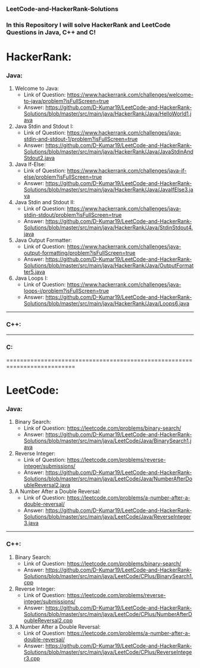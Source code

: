 ### LeetCode-and-HackerRank-Solutions
### In this Repository I will solve HackerRank and LeetCode Questions in Java, C++ and C!

# HackerRank:
### Java:
1) Welcome to Java:
   * Link of Question: https://www.hackerrank.com/challenges/welcome-to-java/problem?isFullScreen=true
   * Answer: https://github.com/D-Kumar19/LeetCode-and-HackerRank-Solutions/blob/master/src/main/java/HackerRank/Java/HelloWorld1.java
2) Java Stdin and Stdout I:
   * Link of Question: https://www.hackerrank.com/challenges/java-stdin-and-stdout-1/problem?isFullScreen=true
   * Answer: https://github.com/D-Kumar19/LeetCode-and-HackerRank-Solutions/blob/master/src/main/java/HackerRank/Java/JavaStdinAndStdout2.java
3) Java If-Else:
   * Link of Question: https://www.hackerrank.com/challenges/java-if-else/problem?isFullScreen=true
   * Answer: https://github.com/D-Kumar19/LeetCode-and-HackerRank-Solutions/blob/master/src/main/java/HackerRank/Java/JavaIfElse3.java
4) Java Stdin and Stdout II:
   * Link of Question: https://www.hackerrank.com/challenges/java-stdin-stdout/problem?isFullScreen=true
   * Answer: https://github.com/D-Kumar19/LeetCode-and-HackerRank-Solutions/blob/master/src/main/java/HackerRank/Java/StdinStdout4.java
5) Java Output Formatter:
   * Link of Question: https://www.hackerrank.com/challenges/java-output-formatting/problem?isFullScreen=true
   * Answer: https://github.com/D-Kumar19/LeetCode-and-HackerRank-Solutions/blob/master/src/main/java/HackerRank/Java/OutputFormatter5.java
6) Java Loops I:
   * Link of Question:  https://www.hackerrank.com/challenges/java-loops-i/problem?isFullScreen=true
   * Answer: https://github.com/D-Kumar19/LeetCode-and-HackerRank-Solutions/blob/master/src/main/java/HackerRank/Java/Loops6.java

***
### C++:

***
### C:

==========================================================================
# LeetCode:
### Java:
1) Binary Search:
   * Link of Question: https://leetcode.com/problems/binary-search/
   * Answer: https://github.com/D-Kumar19/LeetCode-and-HackerRank-Solutions/blob/master/src/main/java/LeetCode/Java/BinarySearch1.java
2) Reverse Integer:
   * Link of Question: https://leetcode.com/problems/reverse-integer/submissions/
   * Answer: https://github.com/D-Kumar19/LeetCode-and-HackerRank-Solutions/blob/master/src/main/java/LeetCode/Java/NumberAfterDoubleReversal2.java
3) A Number After a Double Reversal:
   * Link of Question: https://leetcode.com/problems/a-number-after-a-double-reversal/
   * Answer: https://github.com/D-Kumar19/LeetCode-and-HackerRank-Solutions/blob/master/src/main/java/LeetCode/Java/ReverseInteger3.java

***
### C++:
1) Binary Search:
   * Link of Question: https://leetcode.com/problems/binary-search/
   * Answer: https://github.com/D-Kumar19/LeetCode-and-HackerRank-Solutions/blob/master/src/main/java/LeetCode/CPlus/BinarySearch1.cpp
2) Reverse Integer:
   * Link of Question: https://leetcode.com/problems/reverse-integer/submissions/
   * Answer: https://github.com/D-Kumar19/LeetCode-and-HackerRank-Solutions/blob/master/src/main/java/LeetCode/CPlus/NumberAfterDoubleReversal2.cpp
3) A Number After a Double Reversal:
   * Link of Question: https://leetcode.com/problems/a-number-after-a-double-reversal/
   * Answer: https://github.com/D-Kumar19/LeetCode-and-HackerRank-Solutions/blob/master/src/main/java/LeetCode/CPlus/ReverseInteger3.cpp